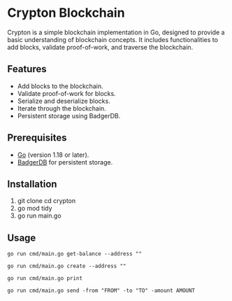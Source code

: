 # Crypton Blockchain

Crypton is a simple blockchain implementation in Go, designed to provide a basic understanding of blockchain concepts. It includes functionalities to add blocks, validate proof-of-work, and traverse the blockchain.

## Features

- Add blocks to the blockchain.
- Validate proof-of-work for blocks.
- Serialize and deserialize blocks.
- Iterate through the blockchain.
- Persistent storage using BadgerDB.

## Prerequisites

- [Go](https://golang.org/) (version 1.18 or later).
- [BadgerDB](https://github.com/dgraph-io/badger) for persistent storage.

## Installation

1.  git clone cd crypton
2.  go mod tidy
3.  go run main.go

## Usage

`go run cmd/main.go get-balance --address ""`

`go run cmd/main.go create --address ""`

`go run cmd/main.go print`

`go run cmd/main.go send -from "FROM" -to "TO" -amount AMOUNT`
